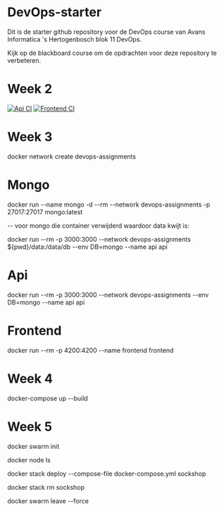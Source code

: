 # DevOps-starter

Dit is de starter github repository voor de DevOps course van Avans Informatica 's Hertogenbosch blok 11 DevOps.

Kijk op de blackboard course om de opdrachten voor deze repository te verbeteren.

# Week 2

[![Api CI](https://github.com/sgvanpelt/devops-assignments-sgvanpelt/actions/workflows/api.yml/badge.svg)](https://github.com/sgvanpelt/devops-assignments-sgvanpelt/actions/workflows/api.yml)
[![Frontend CI](https://github.com/sgvanpelt/devops-assignments-sgvanpelt/actions/workflows/frontend.yml/badge.svg)](https://github.com/sgvanpelt/devops-assignments-sgvanpelt/actions/workflows/frontend.yml)

# Week 3

docker network create devops-assignments

# Mongo

docker run --name mongo -d --rm --network devops-assignments -p 27017:27017 mongo:latest

-- voor mongo die container verwijderd waardoor data kwijt is:

docker run --rm -p 3000:3000 --network devops-assignments ${pwd}/data:/data/db --env DB=mongo --name api api

# Api

docker run --rm -p 3000:3000 --network devops-assignments --env DB=mongo --name api api

# Frontend

docker run --rm -p 4200:4200 --name frontend frontend

# Week 4
docker-compose up --build

# Week 5
docker swarm init

docker node ls 

docker stack deploy --compose-file docker-compose.yml sockshop

docker stack rm sockshop

docker swarm leave --force
